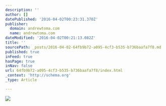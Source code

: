 ```yaml
---
description: ''
author: []
datePublished: '2016-04-02T00:23:31.370Z'
publisher:
  domain: andrewtoma.com
  name: andrewtoma.com
dateModified: '2016-04-02T00:21:13.082Z'
title: ''
sourcePath: _posts/2016-04-02-64fb9b72-a095-4cf3-b535-b736baafa7f8.md
published: true
inFeed: true
hasPage: true
inNav: false
url: 64fb9b72-a095-4cf3-b535-b736baafa7f8/index.html
_context: 'http://schema.org'
_type: Article

---
```

![](https://static.wixstatic.com/media/4ef0f5_d8af9b6b22d3419cb627d29cfce26ab6.jpg/v1/fill/w_305,h_457,al_c,q_90,usm_0.66_1.00_0.01/4ef0f5_d8af9b6b22d3419cb627d29cfce26ab6.jpg)